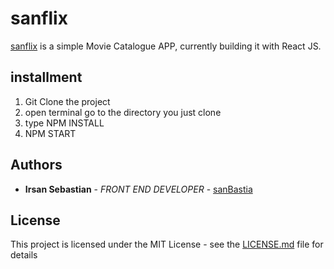 # sanflix

[sanflix](https://sanbastia-sanflix.herokuapp.com/) is a simple Movie Catalogue APP, currently building it with React JS.


## installment
 
 1. Git Clone the project 
 2. open terminal go to the directory you just clone 
 3. type NPM INSTALL 
 4. NPM START

## Authors

* **Irsan Sebastian** - *FRONT END DEVELOPER* - [sanBastia](https://github.com/sanBastia)

## License

This project is licensed under the MIT License - see the [LICENSE.md](LICENSE.md) file for details

